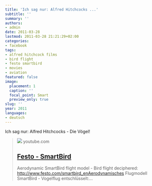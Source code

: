 ```yaml
---
title: 'Ich sag nur: Alfred Hitchcocks ...'
subtitle: ''
summary: ''
authors:
- admin
date: 2011-03-28
lastmod: 2011-03-28 21:21:29+02:00
categories:
- facebook
tags:
- alfred hitchcock films
- bird flight
- festo smartbird
- movies
- aviation
featured: false
image:
  placement: 1
  caption: ''
  focal_point: Smart
  preview_only: true
slug: ''
year: 2011
languages:
- deutsch
---
```


Ich sag nur: Alfred Hitchcocks - Die Vögel!
> [![](https://i.ytimg.com/vi/nnR8fDW3Ilo/hqdefault.jpg)](http://www.youtube.com/watch?v=nnR8fDW3Ilo)
> youtube.com
> ## [Festo - SmartBird](http://www.youtube.com/watch?v=nnR8fDW3Ilo)
>
>Aerodynamic SmartBird flight model - Bird flight deciphered: http://www.festo.com/smartbird_enAerodynamisches Flugmodell SmartBird - Vogelflug entschlüsselt:...